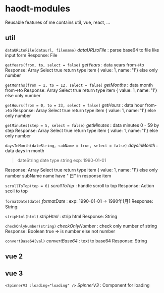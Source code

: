 # haodt-modules
Reusable features of me contains util, vue, react, ...

## util
`dataURLtoFile(dataurl, filename)`
*dataURLtoFile* : parse base64 to file like input form
Response: File

`getYears(from, to, select = false)`
*getYears* : data years from->to
Response: Array
Select true return type item { value: 1, name: '1'} else only number

`getMonths(from = 1, to = 12, select = false)`
*getMonths* : data month from->to
Response: Array
Select true return type item { value: 1, name: '1'} else only number

`getHours(from = 0, to = 23, select = false)`
*getHours* : data hour from->to
Response: Array
Select true return type item { value: 1, name: '1'} else only number

`getMinutes(step = 5, select = false)`
*getMinutes* : data minutes 0 - 59 by step
Response: Array
Select true return type item { value: 1, name: '1'} else only number

`daysInMonth(dateString, subName = true, select = false)`
*daysInMonth* : data days in month
> dateString date type string exp: 1990-01-01

Response: Array
Select true return type item { value: 1, name: '1'} else only number
subName name have " 日" in response item

`scrollToTop(top = 0)`
*scrollToTop* : handle scroll to top
Response: Action scoll to top

`formatDate(date)`
*formatDate* : exp: 1990-01-01 -> 1990年1月1
Response: String

`stripHtml(html)`
*stripHtml* : strip html
Response: String

`checkOnlyNumber(string)`
*checkOnlyNumber* : check only number of string
Response: Boolean
true => is number else not number

`convertBase64(val)`
*convertBase64* : text to base64
Response: String
## vue 2

## vue 3
`<SpinnerV3 :loading="loading" />`
*SpinnerV3* : Component for loading
